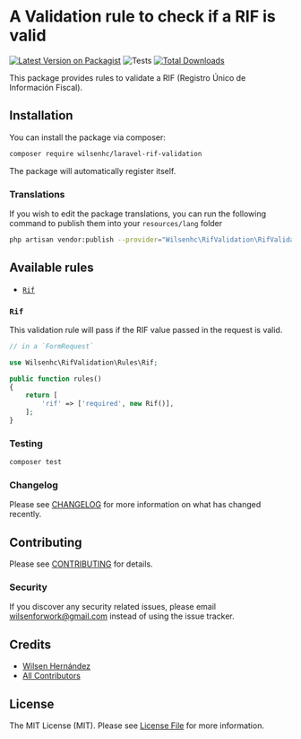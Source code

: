 # A Validation rule to check if a RIF is valid

[![Latest Version on Packagist](https://img.shields.io/packagist/v/wilsenhc/laravel-rif-validation.svg?style=flat-square)](https://packagist.org/packages/wilsenhc/laravel-rif-validation)
![Tests](https://github.com/wilsenhc/laravel-rif-validation/actions/workflows/run-tests.yml/badge.svg)
[![Total Downloads](https://img.shields.io/packagist/dt/wilsenhc/laravel-rif-validation.svg?style=flat-square)](https://packagist.org/packages/wilsenhc/laravel-rif-validation)

This package provides rules to validate a RIF (Registro Único de Información Fiscal).

## Installation

You can install the package via composer:

```bash
composer require wilsenhc/laravel-rif-validation
```

The package will automatically register itself.

### Translations

If you wish to edit the package translations, you can run the following command to publish them into your `resources/lang` folder

```bash
php artisan vendor:publish --provider="Wilsenhc\RifValidation\RifValidationServiceProvider"
```

## Available rules

- [`Rif`](#rif)

### `Rif`

This validation rule will pass if the RIF value passed in the request is valid.

```php
// in a `FormRequest`

use Wilsenhc\RifValidation\Rules\Rif;

public function rules()
{
    return [
        'rif' => ['required', new Rif()],
    ];
}
```

### Testing

``` bash
composer test
```

### Changelog

Please see [CHANGELOG](CHANGELOG.md) for more information on what has changed recently.

## Contributing

Please see [CONTRIBUTING](.github/CONTRIBUTING.md) for details.

### Security

If you discover any security related issues, please email wilsenforwork@gmail.com instead of using the issue tracker.

## Credits

- [Wilsen Hernández](https://github.com/wilsenhc)
- [All Contributors](../../contributors)

## License

The MIT License (MIT). Please see [License File](LICENSE.md) for more information.